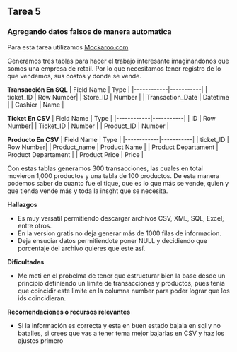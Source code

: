 ## Tarea 5
### Agregando datos falsos de manera automatica

Para esta tarea utilizamos [Mockaroo.com](https://mockaroo.com/)

Generamos tres tablas para hacer el trabajo interesante imaginandonos que somos una empresa de retail. Por lo que necesitamos tener registro de lo que vendemos, sus costos y donde se vende.

**Transacción En SQL**
| Field Name | Type      |
|------------|-----------|
| ticket_ID  | Row Number|
| Store_ID   | Number    |
| Transaction_Date | Datetime  |
| Cashier    | Name      |

**Ticket En CSV**
| Field Name | Type      |
|------------|-----------|
| ID         | Row Number|
| Ticket_ID  | Number    |
| Product_ID | Number    |

**Producto En CSV**
| Field Name | Type      |
|------------|-----------|
| ticket_ID  | Row Number|
| Product_name   | Product Name    |
| Product Departament | Product Departament  |
| Product Price    | Price      |

Con estas tablas generamos 300 transacciones, las cuales en total movieron 1,000 productos y una tabla de 100 productos. De esta manera podemos saber de cuanto fue el tique, que es lo que más se vende, quien y que tienda vende más y toda la insght que se necesita.

**Hallazgos**
- Es muy versatil permitiendo descargar archivos CSV, XML, SQL, Excel, entre otros.
- En la version gratis no deja generar más de 1000 filas de informacion.
- Deja ensuciar datos permitiendote poner NULL y decidiendo que porcentaje del archivo quieres que este así.

**Dificultades**
- Me meti en el probelma de tener que estructurar bien la base desde un principio definiendo un limite de transacciones y productos, pues tenia que coincidir este limite en la columna number para poder lograr que los ids coincidieran.

**Recomendaciones o recursos relevantes**
- Si la información es correcta y esta en buen estado bajala en sql y no batalles, si crees que vas a tener tema mejor bajarlas en CSV y haz los ajustes primero
